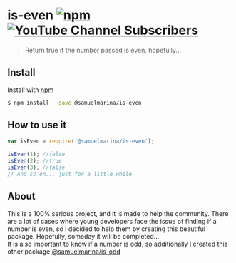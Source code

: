 # is-even [![npm](https://img.shields.io/npm/v/@samuelmarina/is-even)](https://www.npmjs.com/package/@samuelmarina/is-even) [![YouTube Channel Subscribers](https://img.shields.io/youtube/channel/subscribers/UCJKYubtV1bfbhS-SxTm9Z1A?style=social)](https://youtube.com/sammillervlogs)
> Return true if the number passed is even, hopefully...

## Install
Install with [npm](https://www.npmjs.com/)
```sh
$ npm install --save @samuelmarina/is-even
```

## How to use it
```js
var isEven = require('@samuelmarina/is-even');

isEven(1); //false
isEven(2); //true
isEven(3); //false
// And so on... just for a little while
```
## About
This is a 100% serious project, and it is made to help the community. There are a lot of cases where young developers face the issue of finding if a number is even, so I 
decided to help them by creating this beautiful package. Hopefully, someday it will be completed...
<br />
It is also important to know if a number is odd, so additionally I created this other package [@samuelmarina/is-odd](https://www.npmjs.com/package/@samuelmarina/is-odd)

